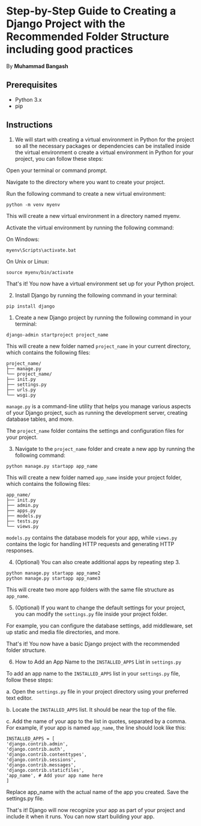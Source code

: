 # Step-by-Step Guide to Creating a Django Project with the Recommended Folder Structure including good practices
By **Muhammad Bangash**
## Prerequisites

* Python 3.x
* pip

## Instructions



1. We will start with creating a virtual environment in Python for the project so 
all the necessary packages or dependencies can be installed inside the virtual environment
o create a virtual environment in Python for your project, you can follow these steps:

Open your terminal or command prompt.

Navigate to the directory where you want to create your project.

Run the following command to create a new virtual environment:


```python -m venv myenv```

This will create a new virtual environment in a directory named myenv.

Activate the virtual environment by running the following command:

On Windows:

```myenv\Scripts\activate.bat```

On Unix or Linux:

```source myenv/bin/activate```

That's it! You now have a virtual environment set up for your Python project.

2. Install Django by running the following command in your terminal:

```pip install django```

1. Create a new Django project by running the following command in your terminal:

```django-admin startproject project_name```

This will create a new folder named `project_name` in your current directory, which contains the following files:

```
project_name/
├── manage.py
└── project_name/
├── init.py
├── settings.py
├── urls.py
└── wsgi.py
```

`manage.py` is a command-line utility that helps you manage various aspects of your Django project, such as running the
development server, creating database tables, and more.

The `project_name` folder contains the settings and configuration files for your project.

3. Navigate to the `project_name` folder and create a new app by running the following command:

``` python manage.py startapp app_name ```

This will create a new folder named `app_name` inside your project folder, which contains the following files:

```
app_name/
├── init.py
├── admin.py
├── apps.py
├── models.py
├── tests.py
└── views.py

```

`models.py` contains the database models for your app, while `views.py` contains the logic for handling HTTP requests
and generating HTTP responses.

4. (Optional) You can also create additional apps by repeating step 3.

```
python manage.py startapp app_name2
python manage.py startapp app_name3
```

This will create two more app folders with the same file structure as `app_name`.

5. (Optional) If you want to change the default settings for your project, you can modify the `settings.py` file inside
   your project folder.

For example, you can configure the database settings, add middleware, set up static and media file directories, and
more.

That's it! You now have a basic Django project with the recommended folder structure.

6. How to Add an App Name to the `INSTALLED_APPS` List in `settings.py`

To add an app name to the `INSTALLED_APPS` list in your `settings.py` file, follow these steps:

a. Open the `settings.py` file in your project directory using your preferred text editor.

b. Locate the `INSTALLED_APPS` list. It should be near the top of the file.

c. Add the name of your app to the list in quotes, separated by a comma. For example, if your app is named `app_name`,
the line should look like this:

```
INSTALLED_APPS = [
'django.contrib.admin',
'django.contrib.auth',
'django.contrib.contenttypes',
'django.contrib.sessions',
'django.contrib.messages',
'django.contrib.staticfiles',
'app_name', # Add your app name here
]
```

Replace app_name with the actual name of the app you created. Save the settings.py file.

That's it! Django will now recognize your app as part of your project and include it when it runs. You can now start
building your app.













